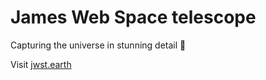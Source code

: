 # James Web Space telescope
Capturing the universe in stunning detail 💫

Visit [jwst.earth](https://jwst.earth)